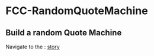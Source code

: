 # FCC-RandomQuoteMachine

## Build a random Quote Machine
Navigate to the : [story](https://www.freecodecamp.org/learn/front-end-development-libraries/front-end-development-libraries-projects/build-a-random-quote-machine)
